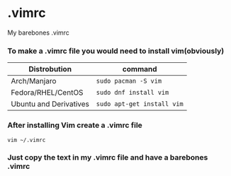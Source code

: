 # .vimrc
My barebones .vimrc

### To make a .vimrc file you would need to install vim(obviously)

|Distrobution|command|
|---|---|
|Arch/Manjaro|`sudo pacman -S vim`|
|Fedora/RHEL/CentOS|`sudo dnf install vim`|
|Ubuntu and Derivatives|`sudo apt-get install vim`|


### After installing Vim create a .vimrc file

`vim ~/.vimrc`

### Just copy the text in my .vimrc file and have a barebones .vimrc
